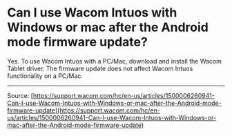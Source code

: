 # Can I use Wacom Intuos with Windows or mac after the Android mode firmware update?

Yes. To use Wacom Intuos with a PC/Mac, download and install the Wacom Tablet driver. The firmware update does not affect Wacom Intuos functionality on a PC/Mac.

---
Source: [https://support.wacom.com/hc/en-us/articles/1500006260941-Can-I-use-Wacom-Intuos-with-Windows-or-mac-after-the-Android-mode-firmware-update](https://support.wacom.com/hc/en-us/articles/1500006260941-Can-I-use-Wacom-Intuos-with-Windows-or-mac-after-the-Android-mode-firmware-update)
